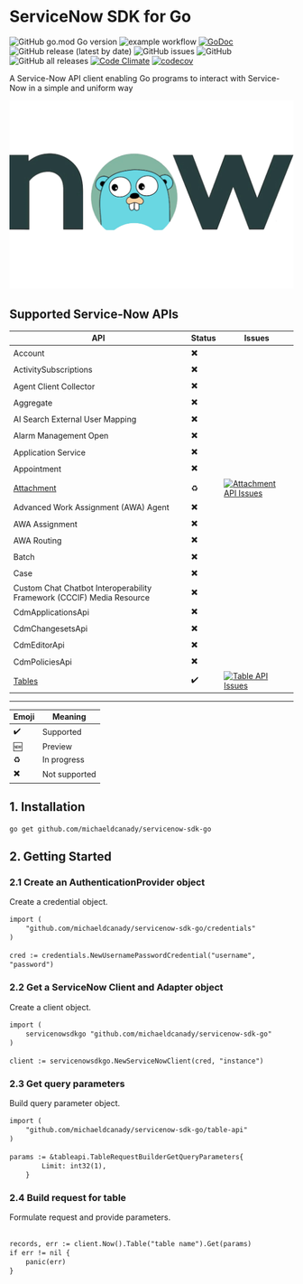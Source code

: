 # ServiceNow SDK for Go

![GitHub go.mod Go version](https://img.shields.io/github/go-mod/go-version/michaeldcanady/servicenow-sdk-go?style=plastic)
![example workflow](https://github.com/michaeldcanady/servicenow-sdk-go/actions/workflows/go.yml/badge.svg)
[![GoDoc](https://img.shields.io/static/v1?style=plastic&label=godoc&message=reference&color=blue)](https://pkg.go.dev/github.com/michaeldcanady/servicenow-sdk-go)
![GitHub release (latest by date)](https://img.shields.io/github/v/release/michaeldcanady/servicenow-sdk-go?style=plastic)
![GitHub issues](https://img.shields.io/github/issues/michaeldcanady/servicenow-sdk-go?style=plastic)
![GitHub](https://img.shields.io/github/license/michaeldcanady/servicenow-sdk-go?style=plastic)
![GitHub all releases](https://img.shields.io/github/downloads/michaeldcanady/servicenow-sdk-go/total?style=plastic)
[![Code Climate](https://codeclimate.com/github/michaeldcanady/servicenow-sdk-go.svg)](https://codeclimate.com/github/michaeldcanady/servicenow-sdk-go)
[![codecov](https://codecov.io/gh/michaeldcanady/servicenow-sdk-go/graph/badge.svg?token=MJPM1UAI78)](https://codecov.io/gh/michaeldcanady/servicenow-sdk-go)

A Service-Now API client enabling Go programs to interact with Service-Now in a simple and uniform way

![servicenow-sdk-go](.github/servicenow-sdk-go_logo.png)

## Supported Service-Now APIs

| API                                                                                        | Status | Issues                                                                                                                                                                                                        |
| ------------------------------------------------------------------------------------------ | ------ | ------------------------------------------------------------------------------------------------------------------------------------------------------------------------------------------------------------- |
| Account                                                                                    | ✖️      |                                                                                                                                                                                                               |
| ActivitySubscriptions                                                                      | ✖️      |                                                                                                                                                                                                               |
| Agent Client Collector                                                                     | ✖️      |                                                                                                                                                                                                               |
| Aggregate                                                                                  | ✖️      |                                                                                                                                                                                                               |
| AI Search External User Mapping                                                            | ✖️      |                                                                                                                                                                                                               |
| Alarm Management Open                                                                      | ✖️      |                                                                                                                                                                                                               |
| Application Service                                                                        | ✖️      |                                                                                                                                                                                                               |
| Appointment                                                                                | ✖️      |                                                                                                                                                                                                               |
| [Attachment](https://github.com/michaeldcanady/servicenow-sdk-go/tree/main/attachment-api) | ♻️      | [![Attachment API Issues](https://img.shields.io/github/issues-raw/michaeldcanady/servicenow-sdk-go/attachment%20api?label=%20)](https://github.com/michaeldcanady/servicenow-sdk-go/labels/attachment%20api) |
| Advanced Work Assignment (AWA) Agent                                                       | ✖️      |                                                                                                                                                                                                               |
| AWA Assignment                                                                             | ✖️      |                                                                                                                                                                                                               |
| AWA Routing                                                                                | ✖️      |                                                                                                                                                                                                               |
| Batch                                                                                      | ✖️      |                                                                                                                                                                                                               |
| Case                                                                                       | ✖️      |                                                                                                                                                                                                               |
| Custom Chat Chatbot Interoperability Framework (CCCIF) Media Resource                      | ✖️      |                                                                                                                                                                                                               |
| CdmApplicationsApi                                                                         | ✖️      |                                                                                                                                                                                                               |
| CdmChangesetsApi                                                                           | ✖️      |                                                                                                                                                                                                               |
| CdmEditorApi                                                                               | ✖️      |                                                                                                                                                                                                               |
| CdmPoliciesApi                                                                             | ✖️      |                                                                                                                                                                                                               |
| [Tables](https://github.com/michaeldcanady/servicenow-sdk-go/tree/main/table-api)          | ✔️      | [![Table API Issues](https://img.shields.io/github/issues-raw/michaeldcanady/servicenow-sdk-go/table%20api?label=%20)](https://github.com/michaeldcanady/servicenow-sdk-go/labels/table%20api)                |
---

| Emoji | Meaning       |
| ----- | ------------- |
| ✔️     | Supported     |
| 🆕     | Preview       |
| ♻️     | In progress   |
| ✖️     | Not supported |

## 1. Installation

```Shell
go get github.com/michaeldcanady/servicenow-sdk-go
```

## 2. Getting Started

### 2.1 Create an AuthenticationProvider object

Create a credential object.

```golang
import (
    "github.com/michaeldcanady/servicenow-sdk-go/credentials"
)

cred := credentials.NewUsernamePasswordCredential("username", "password")
```

### 2.2 Get a ServiceNow Client and Adapter object

Create a client object.

```golang
import (
    servicenowsdkgo "github.com/michaeldcanady/servicenow-sdk-go"
)

client := servicenowsdkgo.NewServiceNowClient(cred, "instance")
```

### 2.3 Get query parameters

Build query parameter object.

```golang
import (
    "github.com/michaeldcanady/servicenow-sdk-go/table-api"
)

params := &tableapi.TableRequestBuilderGetQueryParameters{
        Limit: int32(1),
    }
```

### 2.4 Build request for table

Formulate request and provide parameters.

```golang

records, err := client.Now().Table("table name").Get(params)
if err != nil {
    panic(err)
}
```

